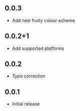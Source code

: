 ## 0.0.3

- Add new fruity colour scheme

## 0.0.2+1

- Add supported platforms

## 0.0.2

- Typo correction

## 0.0.1

- Initial release
